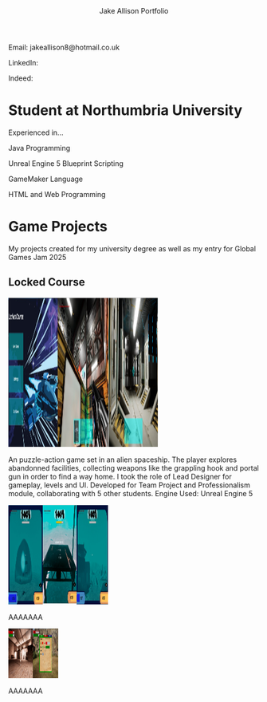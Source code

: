 <html>
<head>
<header>Jake Allison Portfolio</header>
<link rel="stylesheet" href="https://raw.githubusercontent.com/JakeA2004/Game-Projects/refs/heads/main/style.css">  
</head>
<body>
<p>Email: jakeallison8@hotmail.co.uk</p>
<p>LinkedIn:</p>
<p>Indeed:</p>
  
<h1>Student at Northumbria University</h1>

<p>Experienced in...</p>
<p>Java Programming</p>
<p>Unreal Engine 5 Blueprint Scripting </p>
<p>GameMaker Language</p>
<p>HTML and Web Programming</p>

<h1>Game Projects</h1>
<p>My projects created for my university degree as well as my entry for Global Games Jam 2025</p>
<h2> Locked Course</h2>
<img src="Portfolio1.png" alt="Locked Course" width="300" height="300">
<p>An puzzle-action game set in an alien spaceship. The player explores abandonned facilities, collecting weapons like the grappling hook and portal gun in order to find a way home. I took the role of Lead Designer for gameplay, levels and UI. Developed for Team Project and Professionalism module, collaborating with 5 other students. Engine Used: Unreal Engine 5 </p>
<img src="Portfolio2.png" alt="Game" width="200" height="200">
<p>AAAAAAA </p>
<img src="Portfolio3.png" alt="Game" width="100" height="100">
<p>AAAAAAA </p>


</body>
</html>

